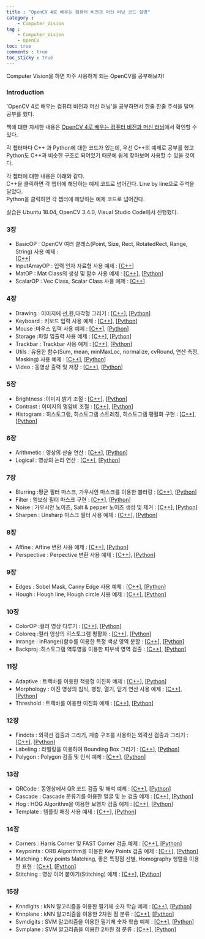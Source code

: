 ```yaml
---
title : "OpenCV 4로 배우는 컴퓨터 비전과 머신 러닝 코드 설명"
category :
    - Computer_Vision
tag :
    - Computer_Vision
    - OpenCV
toc: true
comments : true
toc_sticky : true
---
```


Computer Vision을 하면 자주 사용하게 되는 OpenCV를 공부해보자!

### Introduction

'OpenCV 4로 배우는 컴퓨터 비전과 머신 러닝'을 공부하면서 한줄 한줄 주석을 달며 공부를 했다.  

책에 대한 자세한 내용은 [OpenCV 4로 배우는 컴퓨터 비전과 머신 러닝](https://sunkyoo.github.io/opencv4cvml/)에서 확인할 수 있다.

각 쳅터마다 C++ 과 Python에 대한 코드가 있는데, 우선 C++의 예제로 공부를 했고  
Python도 C++과 비슷한 구조로 되어있기 때문에 쉽게 찾아보며 사용할 수 있을 것이다.  

각 쳅터에 대한 내용은 아래와 같다.  
C++을 클릭하면 각 쳅터에 해당하는 예제 코드로 넘어간다. Line by line으로 주석을 달았다.  
Python을 클릭하면 각 쳅터에 해당하는 예제 코드로 넘어간다.  

실습은 Ubuntu 18.04, OpenCV 3.4.0, Visual Studio Code에서 진행했다.  

### 3장
- BasicOP : OpenCV 여러 클래스(Point, Size, Rect, RotatedRect, Range, String) 사용 예제 :  
[[C++](https://github.com/Taeyoung96/006939/blob/master/ch03/BasicOp/main.cpp)]
- InputArrayOP : 입력 인자 자료형 사용 예제 : [[C++](https://github.com/Taeyoung96/006939/blob/master/ch03/InputArrayOp/main.cpp)]
- MatOP : Mat Class의 생성 및 함수 사용 예제 : [[C++](https://github.com/Taeyoung96/006939/blob/master/ch03/MatOp/main.cpp)], [[Python](https://github.com/sunkyoo/opencv4cvml/blob/master/python/ch03/matop.py)]
- ScalarOP : Vec Class, Scalar Class 사용 예제 : [[C++](https://github.com/Taeyoung96/006939/blob/master/ch03/ScalarOp/main.cpp)]

### 4장
- Drawing : 이미지에 선,원,다각형 그리기 : [[C++](https://github.com/Taeyoung96/006939/blob/master/ch04/drawing/main.cpp)], [[Python](https://github.com/sunkyoo/opencv4cvml/blob/master/python/ch04/drawing.py)]
- Keyboard : 키보드 입력 사용 예제 : [[C++](https://github.com/Taeyoung96/006939/blob/master/ch04/keyboard/main.cpp)], [[Python](https://github.com/sunkyoo/opencv4cvml/blob/master/python/ch04/keyboard.py)]
- Mouse :마우스 입력 사용 예제 : [[C++](https://github.com/Taeyoung96/006939/blob/master/ch04/mouse/main.cpp)], [[Python](https://github.com/sunkyoo/opencv4cvml/blob/master/python/ch04/mouse.py)]
- Storage :파일 입출력 사용 예제 : [[C++](https://github.com/Taeyoung96/006939/blob/master/ch04/storage/main.cpp)], [[Python](https://github.com/sunkyoo/opencv4cvml/blob/master/python/ch04/storage.py)]
- Trackbar : Trackbar 사용 예제 : [[C++](https://github.com/Taeyoung96/006939/blob/master/ch04/trackbar/main.cpp)], [[Python](https://github.com/sunkyoo/opencv4cvml/blob/master/python/ch04/trackbar.py)]  
- Utils : 유용한 함수(Sum, mean, minMaxLoc, normalize, cvRound, 연산 측정, Masking) 사용 예제 : [[C++](https://github.com/Taeyoung96/006939/blob/master/ch04/utils/main.cpp)], [[Python](https://github.com/sunkyoo/opencv4cvml/blob/master/python/ch04/utils.py)]  
- Video : 동영상 출력 및 저장 : [[C++](https://github.com/Taeyoung96/006939/blob/master/ch04/video/main.cpp)], [[Python](https://github.com/sunkyoo/opencv4cvml/blob/master/python/ch04/video.py)]

### 5장
- Brightness :이미지 밝기 조절 : [[C++](https://github.com/Taeyoung96/006939/blob/master/ch05/brightness/main.cpp)], [[Python](https://github.com/sunkyoo/opencv4cvml/blob/master/python/ch05/brightness.py)]
- Contrast : 이미지의 명암비 조절 : [[C++](https://github.com/Taeyoung96/006939/blob/master/ch05/contrast/main.cpp)], [[Python](https://github.com/sunkyoo/opencv4cvml/blob/master/python/ch05/contrast.py)]
- Histogram : 히스토그램, 히스토그램 스트레칭, 히스토그램 평활화 구현 : [[C++](https://github.com/Taeyoung96/006939/blob/master/ch05/histogram/main.cpp)], [[Python](https://github.com/sunkyoo/opencv4cvml/blob/master/python/ch05/histogram.py)]

### 6장
- Arithmetic : 영상의 산술 연산 : [[C++](https://github.com/Taeyoung96/006939/blob/master/ch06/arithmetic/main.cpp)], [[Python](https://github.com/sunkyoo/opencv4cvml/blob/master/python/ch06/arithmetic.py)]
- Logical : 영상의 논리 연산 : [[C++](https://github.com/Taeyoung96/006939/blob/master/ch06/logical/main.cpp)], [[Python](https://github.com/sunkyoo/opencv4cvml/blob/master/python/ch06/logical.py)]

### 7장
- Blurring :평균 필터 마스크, 가우시안 마스크를 이용한 블러링 : [[C++](https://github.com/Taeyoung96/006939/blob/master/ch07/blurring/main.cpp)], [[Python](https://github.com/sunkyoo/opencv4cvml/blob/master/python/ch07/blurring.py)]
- Filter : 엠보싱 필터 마스크 구현 : [[C++](https://github.com/Taeyoung96/006939/blob/master/ch07/filter/main.cpp)], [[Python](https://github.com/sunkyoo/opencv4cvml/blob/master/python/ch07/filter.py)]
- Noise : 가우시안 노이즈, Salt & pepper 노이즈 생성 및 제거 : [[C++](https://github.com/Taeyoung96/006939/blob/master/ch07/noise/main.cpp)], [[Python](https://github.com/sunkyoo/opencv4cvml/blob/master/python/ch07/noise.py)]
- Sharpen : Unsharp 마스크 필터 사용 예제 : [[C++](https://github.com/Taeyoung96/006939/blob/master/ch07/sharpen/main.cpp)], [[Python](https://github.com/sunkyoo/opencv4cvml/blob/master/python/ch07/sharpen.py)]

### 8장
- Affine : Affine 변환 사용 예제 : [[C++](https://github.com/Taeyoung96/006939/blob/master/ch08/affine/main.cpp)], [[Python](https://github.com/sunkyoo/opencv4cvml/blob/master/python/ch08/affine.py)]
- Perspective : Perpective 변환 사용 예제 : [[C++](https://github.com/Taeyoung96/006939/blob/master/ch08/perspective/main.cpp)], [[Python](https://github.com/sunkyoo/opencv4cvml/blob/master/python/ch08/perspective.py)]

### 9장
- Edges : Sobel Mask, Canny Edge 사용 예제 : [[C++](https://github.com/Taeyoung96/006939/blob/master/ch08/affine/main.cpp)], [[Python](https://github.com/sunkyoo/opencv4cvml/blob/master/python/ch08/affine.py)]
- Hough : Hough line, Hough circle 사용 예제 : [[C++](https://github.com/Taeyoung96/006939/blob/master/ch09/hough/main.cpp)], [[Python](https://github.com/sunkyoo/opencv4cvml/blob/master/python/ch09/hough.py)]

### 10장
- ColorOP :컬러 영상 다루기 : [[C++](https://github.com/Taeyoung96/006939/blob/master/ch10/ColorOp/main.cpp)], [[Python](https://github.com/sunkyoo/opencv4cvml/blob/master/python/ch10/ColorOp.py)]
- Coloreq :컬러 영상의 히스토그램 평활화 : [[C++](https://github.com/Taeyoung96/006939/blob/master/ch10/coloreq/main.cpp)], [[Python](https://github.com/sunkyoo/opencv4cvml/blob/master/python/ch10/coloreq.py)]
- Inrange : inRange()함수를 이용한 특정 색상 영역 분할 : [[C++](https://github.com/Taeyoung96/006939/blob/master/ch10/inrange/main.cpp)], [[Python](https://github.com/sunkyoo/opencv4cvml/blob/master/python/ch10/inrange.py)]
- Backproj :히스토그램 역투영을 이용한 피부색 영역 검출 : [[C++](https://github.com/Taeyoung96/006939/blob/master/ch10/backproj/main.cpp)], [[Python](https://github.com/sunkyoo/opencv4cvml/blob/master/python/ch10/backproj.py)]

### 11장
- Adaptive : 트랙바를 이용한 적응형 이진화 예제 : [[C++](https://github.com/Taeyoung96/006939/blob/master/ch11/adaptive/main.cpp)], [[Python](https://github.com/sunkyoo/opencv4cvml/blob/master/python/ch11/adaptive.py)]
- Morphology : 이진 영상의 침식, 팽창, 열기, 닫기 연산 사용 예제 : [[C++](https://github.com/Taeyoung96/006939/blob/master/ch11/morphology/main.cpp)], [[Python](https://github.com/sunkyoo/opencv4cvml/blob/master/python/ch11/morphology.py)]
- Threshold : 트랙바를 이용한 이진화 예제 : [[C++](https://github.com/Taeyoung96/006939/blob/master/ch11/threshold/main.cpp)], [[Python](https://github.com/sunkyoo/opencv4cvml/blob/master/python/ch11/threshold.py)] 

### 12장
- Findcts : 외곽선 검출과 그리기, 계층 구조를 사용하는 외곽선 검출과 그리기 : [[C++](https://github.com/Taeyoung96/006939/blob/master/ch12/findcts/main.cpp)], [[Python](https://github.com/sunkyoo/opencv4cvml/blob/master/python/ch12/findcts.py)]
- Labeling : 라벨링을 이용하여  Bounding Box 그리기 : [[C++](https://github.com/Taeyoung96/006939/blob/master/ch12/labeling/main.cpp)], [[Python](https://github.com/sunkyoo/opencv4cvml/blob/master/python/ch12/labeling.py)]
- Polygon : Polygon 검출 및 인식 예제 : [[C++](https://github.com/Taeyoung96/006939/blob/master/ch12/polygon/main.cpp)], [[Python](https://github.com/sunkyoo/opencv4cvml/blob/master/python/ch12/polygon.py)]

### 13장
- QRCode : 동영상에서 QR 코드 검출 및 해석 예제 : [[C++](https://github.com/Taeyoung96/006939/blob/master/ch13/QRCode/main.cpp)], [[Python](https://github.com/sunkyoo/opencv4cvml/blob/master/python/ch13/qrcode.py)]
- Cascade : Cascade 분류기를 이용한 얼굴 및 눈 검출 예제 : [[C++](https://github.com/Taeyoung96/006939/blob/master/ch13/cascade/main.cpp)], [[Python](https://github.com/sunkyoo/opencv4cvml/blob/master/python/ch13/cascade.py)]
- Hog : HOG Algorithm을 이용한 보행자 검출 예제 : [[C++](https://github.com/Taeyoung96/006939/blob/master/ch13/hog/main.cpp)], [[Python](https://github.com/sunkyoo/opencv4cvml/blob/master/python/ch13/hog.py)]
- Template : 템플릿 매칭 사용 예제 : [[C++](https://github.com/Taeyoung96/006939/blob/master/ch13/template/main.cpp)], [[Python](https://github.com/sunkyoo/opencv4cvml/blob/master/python/ch13/template.py)]

### 14장
- Corners : Harris Corner 및 FAST Corner 검출 예제 : [[C++](https://github.com/Taeyoung96/006939/blob/master/ch14/corners/main.cpp)], [[Python](https://github.com/sunkyoo/opencv4cvml/blob/master/python/ch14/corners.py)]
- Keypoints : ORB Algorithm을 이용한 Key Points 검출 예제 : [[C++](https://github.com/Taeyoung96/006939/blob/master/ch14/keypoints/main.cpp)], [[Python](https://github.com/sunkyoo/opencv4cvml/blob/master/python/ch14/keypoints.py)]
- Matching : Key points Matching, 좋은 특징점 선별, Homography 행렬을 이용한 표현  : [[C++](https://github.com/Taeyoung96/006939/blob/master/ch14/matching/main.cpp)], [[Python](https://github.com/sunkyoo/opencv4cvml/blob/master/python/ch14/matching.py)]
- Stitching : 영상 이어 붙이기(Stitching) 예제 : [[C++](https://github.com/Taeyoung96/006939/blob/master/ch14/stitching/main.cpp)], [[Python](https://github.com/sunkyoo/opencv4cvml/blob/master/python/ch14/matching.py)]

### 15장
- Knndigits : kNN 알고리즘을 이용한 필기체 숫자 학습 예제 : [[C++](https://github.com/Taeyoung96/006939/blob/master/ch15/knndigits/main.cpp)], [[Python](https://github.com/sunkyoo/opencv4cvml/blob/master/python/ch15/knndigits.py)]  
- Knnplane : kNN 알고리즘을 이용한 2차원 점 분류 : [[C++](https://github.com/Taeyoung96/006939/blob/master/ch15/knnplane/main.cpp)], [[Python](https://github.com/sunkyoo/opencv4cvml/blob/master/python/ch15/knnplane.py)]  
- Svmdigits : SVM 알고리즘을 이용한 필기체 숫자 학습 예제 : [[C++](https://github.com/Taeyoung96/006939/blob/master/ch15/svmdigits/main.cpp)], [[Python](https://github.com/sunkyoo/opencv4cvml/blob/master/python/ch15/svmdigits.py)]  
- Svmplane : SVM 알고리즘을 이용한 2차원 점 분류 : [[C++](https://github.com/Taeyoung96/006939/blob/master/ch15/svmplane/main.cpp)], [[Python](https://github.com/sunkyoo/opencv4cvml/blob/master/python/ch15/svmplane.py)]